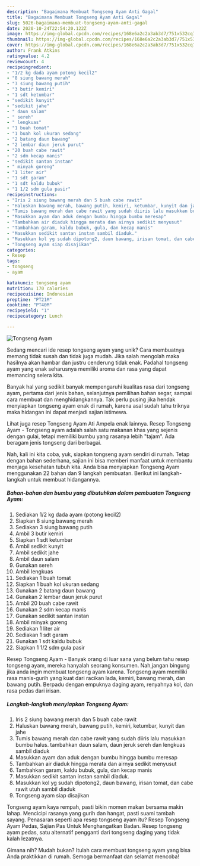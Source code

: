 ```yaml
---
description: "Bagaimana Membuat Tongseng Ayam Anti Gagal"
title: "Bagaimana Membuat Tongseng Ayam Anti Gagal"
slug: 5026-bagaimana-membuat-tongseng-ayam-anti-gagal
date: 2020-10-24T22:54:20.122Z
image: https://img-global.cpcdn.com/recipes/168e6a2c2a3ab3d7/751x532cq70/tongseng-ayam-foto-resep-utama.jpg
thumbnail: https://img-global.cpcdn.com/recipes/168e6a2c2a3ab3d7/751x532cq70/tongseng-ayam-foto-resep-utama.jpg
cover: https://img-global.cpcdn.com/recipes/168e6a2c2a3ab3d7/751x532cq70/tongseng-ayam-foto-resep-utama.jpg
author: Frank Atkins
ratingvalue: 4.2
reviewcount: 4
recipeingredient:
- "1/2 kg dada ayam potong kecil2"
- "8 siung bawang merah"
- "3 siung bawang putih"
- "3 butir kemiri"
- "1 sdt ketumbar"
- "sedikit kunyit"
- "sedikit jahe"
- " daun salam"
- " sereh"
- " lengkuas"
- "1 buah tomat"
- "1 buah kol ukuran sedang"
- "2 batang daun bawang"
- "2 lembar daun jeruk purut"
- "20 buah cabe rawit"
- "2 sdm kecap manis"
- "sedikit santan instan"
- " minyak goreng"
- "1 liter air"
- "1 sdt garam"
- "1 sdt kaldu bubuk"
- "1 1/2 sdm gula pasir"
recipeinstructions:
- "Iris 2 siung bawang merah dan 5 buah cabe rawit"
- "Haluskan bawang merah, bawang putih, kemiri, ketumbar, kunyit dan jahe"
- "Tumis bawang merah dan cabe rawit yang sudah diiris lalu masukkan bumbu halus. tambahkan daun salam, daun jeruk sereh dan lengkuas sambil diaduk"
- "Masukkan ayam dan aduk dengan bumbu hingga bumbu meresap"
- "Tambahkan air diaduk hingga merata dan airnya sedikit menyusut"
- "Tambahkan garam, kaldu bubuk, gula, dan kecap manis"
- "Masukkan sedikit santan instan sambil diaduk."
- "Masukkan kol yg sudah dipotong2, daun bawang, irisan tomat, dan cabe rawit utuh sambil diaduk"
- "Tongseng ayam siap disajikan"
categories:
- Resep
tags:
- tongseng
- ayam

katakunci: tongseng ayam 
nutrition: 170 calories
recipecuisine: Indonesian
preptime: "PT21M"
cooktime: "PT40M"
recipeyield: "1"
recipecategory: Lunch

---
```



![Tongseng Ayam](https://img-global.cpcdn.com/recipes/168e6a2c2a3ab3d7/751x532cq70/tongseng-ayam-foto-resep-utama.jpg)

Sedang mencari ide resep tongseng ayam yang unik? Cara membuatnya memang tidak susah dan tidak juga mudah. Jika salah mengolah maka hasilnya akan hambar dan justru cenderung tidak enak. Padahal tongseng ayam yang enak seharusnya memiliki aroma dan rasa yang dapat memancing selera kita.

Banyak hal yang sedikit banyak mempengaruhi kualitas rasa dari tongseng ayam, pertama dari jenis bahan, selanjutnya pemilihan bahan segar, sampai cara membuat dan menghidangkannya. Tak perlu pusing jika hendak menyiapkan tongseng ayam enak di rumah, karena asal sudah tahu triknya maka hidangan ini dapat menjadi sajian istimewa.

Lihat juga resep Tongseng Ayam Ati Ampela enak lainnya. Resep Tongseng Ayam - Tongseng ayam adalah salah satu makanan khas yang sejenis dengan gulai, tetapi memiliki bumbu yang rasanya lebih &#34;tajam&#34;. Ada beragam jenis tongseng dari berbagai.


Nah, kali ini kita coba, yuk, siapkan tongseng ayam sendiri di rumah. Tetap dengan bahan sederhana, sajian ini bisa memberi manfaat untuk membantu menjaga kesehatan tubuh kita. Anda bisa menyiapkan Tongseng Ayam menggunakan 22 bahan dan 9 langkah pembuatan. Berikut ini langkah-langkah untuk membuat hidangannya.

<!--inarticleads1-->

##### Bahan-bahan dan bumbu yang dibutuhkan dalam pembuatan Tongseng Ayam:

1. Sediakan 1/2 kg dada ayam (potong kecil2)
1. Siapkan 8 siung bawang merah
1. Sediakan 3 siung bawang putih
1. Ambil 3 butir kemiri
1. Siapkan 1 sdt ketumbar
1. Ambil sedikit kunyit
1. Ambil sedikit jahe
1. Ambil  daun salam
1. Gunakan  sereh
1. Ambil  lengkuas
1. Sediakan 1 buah tomat
1. Siapkan 1 buah kol ukuran sedang
1. Gunakan 2 batang daun bawang
1. Gunakan 2 lembar daun jeruk purut
1. Ambil 20 buah cabe rawit
1. Gunakan 2 sdm kecap manis
1. Gunakan sedikit santan instan
1. Ambil  minyak goreng
1. Sediakan 1 liter air
1. Sediakan 1 sdt garam
1. Gunakan 1 sdt kaldu bubuk
1. Siapkan 1 1/2 sdm gula pasir


Resep Tongseng Ayam - Banyak orang di luar sana yang belum tahu resep tongseng ayam, mereka hanyalah seorang konsumen. Nah,jangan bingung jika anda ingin membuat tongseng ayam karena. Tongseng ayam memiliki rasa manis-gurih yang kuat dari racikan lada, kemiri, bawang merah, dan bawang putih. Berpadu dengan empuknya daging ayam, renyahnya kol, dan rasa pedas dari irisan. 

<!--inarticleads2-->

##### Langkah-langkah menyiapkan Tongseng Ayam:

1. Iris 2 siung bawang merah dan 5 buah cabe rawit
1. Haluskan bawang merah, bawang putih, kemiri, ketumbar, kunyit dan jahe
1. Tumis bawang merah dan cabe rawit yang sudah diiris lalu masukkan bumbu halus. tambahkan daun salam, daun jeruk sereh dan lengkuas sambil diaduk
1. Masukkan ayam dan aduk dengan bumbu hingga bumbu meresap
1. Tambahkan air diaduk hingga merata dan airnya sedikit menyusut
1. Tambahkan garam, kaldu bubuk, gula, dan kecap manis
1. Masukkan sedikit santan instan sambil diaduk.
1. Masukkan kol yg sudah dipotong2, daun bawang, irisan tomat, dan cabe rawit utuh sambil diaduk
1. Tongseng ayam siap disajikan


Tongseng ayam kaya rempah, pasti bikin momen makan bersama makin lahap. Mencicipi rasanya yang gurih dan hangat, pasti suami tambah sayang. Penasaran seperti apa resep tongseng ayam itu? Resep Tongseng Ayam Pedas, Sajian Pas Untuk Menghangatkan Badan. Resep tongseng ayam pedas, satu alternatif pengganti dari tongseng daging yang tidak kalah lezatnya. 

Gimana nih? Mudah bukan? Itulah cara membuat tongseng ayam yang bisa Anda praktikkan di rumah. Semoga bermanfaat dan selamat mencoba!
